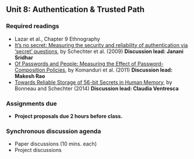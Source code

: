 ## Unit 8: Authentication & Trusted Path

### Required readings

  - Lazar et al., Chapter 9 Ethnography
  - [It’s no secret: Measuring the security and reliability of authentication via ‘secret’ questions](https://users.soict.hust.edu.vn/tungbt/it4260/ItsNoSecret.pdf), by Schechter et al. (2009) **Discussion lead: Janani Sridhar**
  - [Of Passwords and People: Measuring the Effect of Password-Composition Policies](https://users.ece.cmu.edu/~mmazurek/papers/chi2011_passwords_people.pdf), by Komanduri et al. (2011) **Discussion lead: Makesh Rao**
  - [Towards Reliable Storage of 56-bit Secrets in Human Memory](https://www.usenix.org/system/files/conference/usenixsecurity14/sec14-paper-bonneau.pdf), by Bonneau and Schechter (2014) **Discussion lead: Claudia Ventresca**


### Assignments due

  - **Project proposals due 2 hours before class.**

### Synchronous discussion agenda

- Paper discussions (10 mins. each)
- Project discussions
